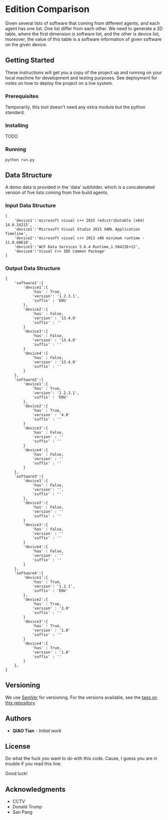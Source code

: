 # Edition Comparison

Given several lists of software that coming from different agents, and each agent has one list. One list differ from each other. We need to generate a 2D table, where the first dimension is software list, and the other is device list, moreover, the value of this table is a software information of given software on the given device.

## Getting Started

These instructions will get you a copy of the project up and running on your local machine for development and testing purposes. See deployment for notes on how to deploy the project on a live system.

### Prerequisites

Temporarily, this tool doesn't need any extra module but the python standard.

### Installing

TODO

### Running

```
python run.py
```

## Data Structure

A demo data is provided in the 'data' subfolder, which is a concatenated version of five lists coming from five build agents.

### Input Data Structure


```
[
    'device1':'microsoft visual c++ 2015 redistributable (x64) 14.0.24215',
    'device1':'Microsoft Visual Studio 2015 XAML Application Timeline',
    'device2':'microsoft visual c++ 2013 x86 minimum runtime - 11.0.60610',
    'device3':'WCF Data Services 5.6.4 Runtime,1.50423E+12',
    'device4':'Visual C++ IDE Common Package'
]
```

### Output Data Structure

```
{
    'software1':{
        'device1':{
            'has' : True,
            'version': '1.2.3.1',
            'suffix' : 'ENV'
        },
        'device2':{
            'has' : False,
            'version' : '13.4.0'
            'suffix' : ''
        }
        'device3':{
            'has' : False,
            'version' : '13.4.0'
            'suffix' : ''
        }
        'device4':{
            'has' : False,
            'version' : '13.4.0'
            'suffix' : ''
        }
    },
    'software2':{
        'device1':{
            'has' : True,
            'version': '1.2.3.1',
            'suffix' : 'ENV'
        },
        'device2':{
            'has' : True,
            'version' : '4.0'
            'suffix' : ''
        }
        'device3':{
            'has' : False,
            'version' : ''
            'suffix' : ''
        }
        'device4':{
            'has' : False,
            'version' : ''
            'suffix' : ''
        }
    },
    'software3':{
        'device1':{
            'has' : False,
            'version': '',
            'suffix' : ''
        },
        'device2':{
            'has' : False,
            'version' : ''
            'suffix' : ''
        }
        'device3':{
            'has' : False,
            'version' : ''
            'suffix' : ''
        }
        'device4':{
            'has' : False,
            'version' : ''
            'suffix' : ''
        }
    },
    'software4':{
        'device1':{
            'has' : True,
            'version': '1.2.1',
            'suffix' : 'ENV'
        },
        'device2':{
            'has' : True,
            'version' : '3.0'
            'suffix' : ''
        }
        'device3':{
            'has' : True,
            'version' : '1.0'
            'suffix' : ''
        }
        'device4':{
            'has' : True,
            'version' : '1.0'
            'suffix' : ''
        }
    },
}
```

## Versioning

We use [SemVer](http://semver.org/) for versioning. For the versions available, see the [tags on this repository](https://github.com/your/project/tags).

## Authors

* **QIAO Tian** - *Initial work*

## License

Do what the fuck you want to do with this code. Cause, I guess you are in trouble if you read this line.

Good luck!

## Acknowledgments

* CCTV
* Donald Trump
* San Pang
